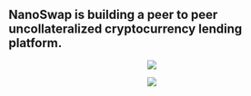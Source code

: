 ## NanoSwap is building a peer to peer uncollateralized cryptocurrency lending platform.

<p align="center">
  <img src="https://user-images.githubusercontent.com/5047455/234019681-fc1b4c3a-4ec9-463d-9955-cfce1803b68b.png">
</p>

<p align="center">
  <img src="https://github.com/nanoswap/.github/assets/5047455/a5375614-ae10-4c0a-8a0b-db3a1aaf27c5">
</p>
